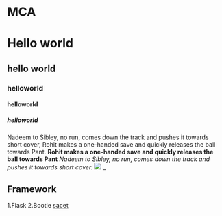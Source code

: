 # MCA
# Hello world
## hello world
### helloworld
#### helloworld 
##### helloworld

Nadeem to Sibley, no run, comes down the track and pushes it towards short cover, Rohit makes a one-handed save and quickly releases the ball towards Pant.
**Rohit makes a one-handed save and quickly releases the ball towards Pant**
_Nadeem to Sibley, no run, comes down the track and pushes it towards short cover._
<img src='https://encrypted-tbn0.gstatic.com/images?q=tbn:ANd9GcQ9AGd3kIQiwvjr6qc8V3IMiVHMT64a85VCRCeeJXyhL1ckkh2lCmmzN2DnPg&usqp=CAc'>
_
## Framework
1.Flask
2.Bootle
[sacet](http://www.sacet.ac.in)
